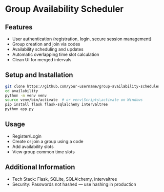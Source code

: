 # Group Availability Scheduler

## Features
- User authentication (registration, login, secure session management)
- Group creation and join via codes
- Availability scheduling and updates
- Automatic overlapping time slot calculation
- Clean UI for merged intervals

## Setup and Installation
```bash
git clone https://github.com/your-username/group-availability-scheduler.git
cd availability
python -m venv venv
source venv/bin/activate  # or venv\Scripts\activate on Windows
pip install flask flask-sqlalchemy intervaltree
python app.py
```

## Usage
- Register/Login
- Create or join a group using a code
- Add availability slots
- View group common time slots

## Additional Information
- Tech Stack: Flask, SQLite, SQLAlchemy, intervaltree
- Security: Passwords not hashed — use hashing in production
